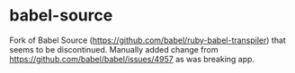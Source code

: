 # babel-source

Fork of Babel Source (https://github.com/babel/ruby-babel-transpiler) that seems to be discontinued. Manually added change from https://github.com/babel/babel/issues/4957 as was breaking app.
